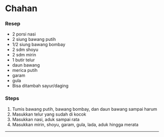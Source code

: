# Chahan

### Resep
- 2 porsi nasi
- 2 siung bawang putih
- 1/2 siung bawang bombay
- 2 sdm shoyu
- 2 sdm mirin
- 1 butir telur 
- daun bawang 
- merica putih
- garam
- gula
- Bisa ditambah sayur/daging

### Steps
1. Tumis bawang putih, bawang bombay, dan daun bawang sampai harum
2. Masukkan telur yang sudah di kocok
3. Masukkan nasi, aduk sampai rata
4. Masukkan mirin, shoyu, garam, gula, lada, aduk hingga merata

---

